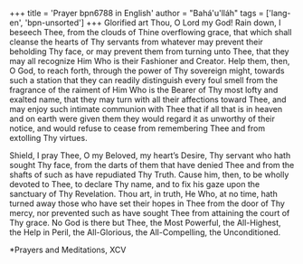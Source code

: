 +++
title = 'Prayer bpn6788 in English'
author = "Bahá'u'lláh"
tags = ['lang-en', 'bpn-unsorted']
+++
Glorified art Thou, O Lord my God! Rain down, I beseech Thee, from the clouds of Thine overflowing grace, that which shall cleanse the hearts of Thy servants from whatever may prevent their beholding Thy face, or may prevent them from turning unto Thee, that they may all recognize Him Who is their Fashioner and Creator. Help them, then, O God, to reach forth, through the power of Thy sovereign might, towards such a station that they can readily distinguish every foul smell from the fragrance of the raiment of Him Who is the Bearer of Thy most lofty and exalted name, that they may turn with all their affections toward Thee, and may enjoy such intimate communion with Thee that if all that is in heaven and on earth were given them they would regard it as unworthy of their notice, and would refuse to cease from remembering Thee and from extolling Thy virtues.

Shield, I pray Thee, O my Beloved, my heart’s Desire, Thy servant who hath sought Thy face, from the darts of them that have denied Thee and from the shafts of such as have repudiated Thy Truth. Cause him, then, to be wholly devoted to Thee, to declare Thy name, and to fix his gaze upon the sanctuary of Thy Revelation. Thou art, in truth, He Who, at no time, hath turned away those who have set their hopes in Thee from the door of Thy mercy, nor prevented such as have sought Thee from attaining the court of Thy grace. No God is there but Thee, the Most Powerful, the All-Highest, the Help in Peril, the All-Glorious, the All-Compelling, the Unconditioned.


*Prayers and Meditations, XCV
